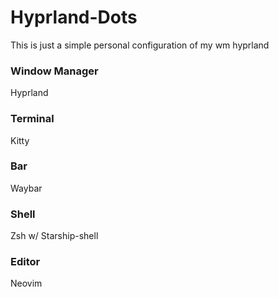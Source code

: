 # Hyprland-Dots
This is just a simple personal configuration of my wm hyprland

### Window Manager 
Hyprland

### Terminal 
Kitty

### Bar
Waybar

### Shell
Zsh w/ Starship-shell

### Editor
Neovim
